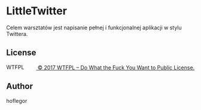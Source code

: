 # LittleTwitter
Celem warsztatów jest napisanie pełnej i funkcjonalnej aplikacji w stylu Twittera.

## License
<a href="http://www.wtfpl.net/"><img
       src="http://www.wtfpl.net/wp-content/uploads/2012/12/wtfpl-badge-4.png"
       width="80" height="15" alt="WTFPL" /> © 2017 WTFPL – Do What the Fuck You Want to Public License.</a>
       
## Author
hoflegor
